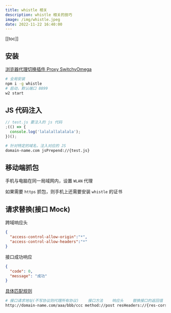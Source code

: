 ```yaml
---
title: whistle 相关
description: whistle 相关的技巧
image: /img/whistle.jpeg
date: 2022-11-22 16:40:00
---
```


[[toc]]

## 安装

[浏览器代理切换插件 Proxy SwitchyOmega](https://chrome.google.com/webstore/detail/padekgcemlokbadohgkifijomclgjgif)

```bash
# 全局安装
npm i -g whistle
# 启动，默认端口 8899
w2 start
```

## JS 代码注入

```js
// test.js 要注入的 js 代码
;(() => {
  console.log('lalalallalalala');
})();
```

```bash
# 针对特定的域名，注入对应的 JS
domain-name.com jsPrepend://{test.js}
```

## 移动端抓包

手机与电脑在同一局域网内，设置 `WLAN` 代理

如果需要 `https` 抓包，则手机上还需要安装 `whistle` 的证书

## 请求替换(接口 Mock)

跨域响应头

```json
{
  "access-control-allow-origin":"*",
  "access-control-allow-headers":"*"
}
```

接口成功响应

```json
{
  "code": 0,
  "message": "成功"
}
```

[具体匹配规则](https://wproxy.org/whistle/pattern.html)


```bash
# 接口请求地址(不写协议则代理所有协议)    接口方法    响应头    替换接口的返回值
http://domain-name.com/aaa/bbb/ccc method://post resHeaders://{res-cors.json} tpl://{success.json}
```